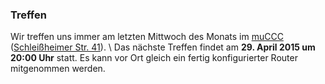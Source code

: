 ### Treffen

Wir treffen uns immer am letzten Mittwoch des Monats im [muCCC](http://muc.ccc.de) ([Schleißheimer Str. 41](http://osm.org/go/0JAf0IVLh?node=2012031859)). \\
Das nächste Treffen findet am **29. April 2015 um 20:00 Uhr** statt.
Es kann vor Ort gleich ein fertig konfigurierter Router mitgenommen werden.

